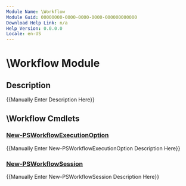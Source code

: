 ```yaml
---
Module Name: \Workflow
Module Guid: 00000000-0000-0000-0000-000000000000
Download Help Link: n/a
Help Version: 0.0.0.0
Locale: en-US
---
```


# \Workflow Module
## Description
{{Manually Enter Description Here}}

## \Workflow Cmdlets
### [New-PSWorkflowExecutionOption](New-PSWorkflowExecutionOption.md)
{{Manually Enter New-PSWorkflowExecutionOption Description Here}}

### [New-PSWorkflowSession](New-PSWorkflowSession.md)
{{Manually Enter New-PSWorkflowSession Description Here}}

